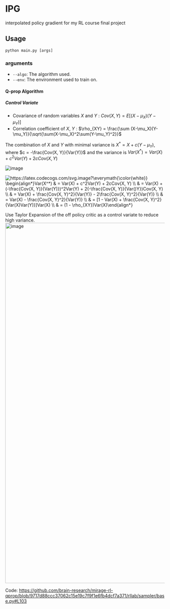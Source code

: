 # IPG
interpolated policy gradient for my RL course final project


## Usage
``python main.py [args]``

### arguments
- ``--algo``: The algorithm used.
- ``--env``: The environment used to train on.

#### Q-prop Algorithm

##### Control Variate
- Covariance of random variables $X$ and $Y$ : $Cov(X, Y) = E[(X-\mu_X)(Y-\mu_Y)]$
- Correlation coefficient of $X$, $Y$ : $\rho_{XY} = \frac{\sum (X-\mu_X)(Y-\mu_Y)}{\sqrt{\sum(X-\mu_X)^2\sum(Y-\mu_Y)^2}}$

The combination of $X$ and $Y$ with minimal variance is $X^* = X + c(Y - \mu_Y)$, where $c = -\frac{Cov(X, Y)}{Var(Y)}$ and the variance is $Var(X^*) = Var(X) + c^2Var(Y) + 2cCov(X, Y)$

![image](https://github.com/mmi366127/IPG/assets/77866896/b274d939-1eae-46a0-8861-47ec8a63227e)

<img src="https://latex.codecogs.com/svg.image?\everymath{\color{white}}&space;\begin{align*}Var(X^*)&space;&&space;=&space;&space;Var(X)&space;&plus;&space;c^2Var(Y)&space;&plus;&space;2cCov(X,&space;Y)&space;\\&space;&&space;=&space;Var(X)&space;&plus;&space;(-\frac{Cov(X,&space;Y)}{Var(Y)})^2Var(Y)&space;&plus;&space;2(-\frac{Cov(X,&space;Y)}{Var()Y})Cov(X,&space;Y)&space;\\&space;&&space;=&space;Var(X)&space;&plus;&space;\frac{Cov(X,&space;Y)^2}{Var(Y)}&space;-&space;2\frac{Cov(X,&space;Y)^2}{Var(Y)}&space;\\&space;&&space;=&space;Var(X)&space;-&space;\frac{Cov(X,&space;Y)^2}{Var(Y)}&space;\\&space;&space;&&space;=&space;[1&space;-&space;Var(X)&space;&plus;&space;\frac{Cov(X,&space;Y)^2}{Var(X)Var(Y)}]Var(X)&space;\\&space;&&space;=&space;(1&space;-&space;\rho_{XY})Var(X)\end{align*}" title="https://latex.codecogs.com/svg.image?\everymath{\color{white}} \begin{align*}Var(X^*) & = Var(X) + c^2Var(Y) + 2cCov(X, Y) \\ & = Var(X) + (-\frac{Cov(X, Y)}{Var(Y)})^2Var(Y) + 2(-\frac{Cov(X, Y)}{Var()Y})Cov(X, Y) \\ & = Var(X) + \frac{Cov(X, Y)^2}{Var(Y)} - 2\frac{Cov(X, Y)^2}{Var(Y)} \\ & = Var(X) - \frac{Cov(X, Y)^2}{Var(Y)} \\ & = [1 - Var(X) + \frac{Cov(X, Y)^2}{Var(X)Var(Y)}]Var(X) \\ & = (1 - \rho_{XY})Var(X)\end{align*}" />


Use Taylor Expansion of the off policy critic as a control variate to reduce high variance.
<img width="1138" alt="image" src="https://github.com/mmi366127/IPG/assets/77866896/410c7ae7-49cb-4977-9d29-81153cc204a5">


Code:
https://github.com/brain-research/mirage-rl-qprop/blob/9717d88ccc37062c15e19c7f9f1e6fb4dcf7a371/rllab/sampler/base.py#L103
